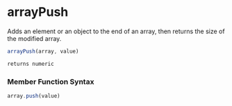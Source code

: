 # arrayPush

Adds an element or an object to the end of an array, then returns the size of the modified array.

```javascript
arrayPush(array, value)
```

```javascript
returns numeric
```
### Member Function Syntax

```javascript
array.push(value)
```
